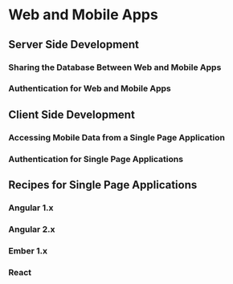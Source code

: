 # Web and Mobile Apps

## Server Side Development

### Sharing the Database Between Web and Mobile Apps

### Authentication for Web and Mobile Apps

## Client Side Development

### Accessing Mobile Data from a Single Page Application

### Authentication for Single Page Applications

## Recipes for Single Page Applications

### Angular 1.x

### Angular 2.x

### Ember 1.x

### React
